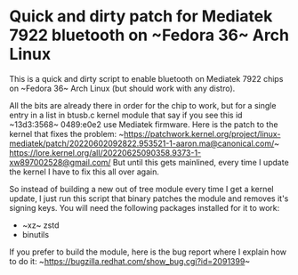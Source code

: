 # Quick and dirty patch for Mediatek 7922 bluetooth on ~Fedora 36~ Arch Linux

This is a quick and dirty script to enable bluetooth on Mediatek 7922 chips on ~Fedora 36~ Arch Linux (but should work with any distro).

All the bits are already there in order for the chip to work, but for a single entry in a list in btusb.c kernel module that say if you see this id ~13d3:3568~ 0489:e0e2 use Mediatek firmware. Here is the patch to the kernel that fixes the problem: ~https://patchwork.kernel.org/project/linux-mediatek/patch/20220602092822.953521-1-aaron.ma@canonical.com/~ https://lore.kernel.org/all/20220625090358.9373-1-xw897002528@gmail.com/ But until this gets mainlined, every time I update the kernel I have to fix this all over again.

So instead of building a new out of tree module every time I get a kernel update, I just run this script that binary patches the module and removes it's signing keys.
You will need the following packages installed for it to work:
  - ~xz~ zstd
  - binutils

If you prefer to build the module, here is the bug report where I explain how to do it: ~https://bugzilla.redhat.com/show_bug.cgi?id=2091399~
